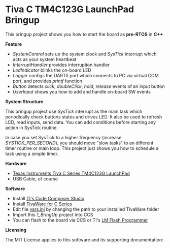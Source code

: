 Tiva C TM4C123G LaunchPad Bringup
=================================

This bringup project shows you how to start the board as **pre-RTOS** in **C++**

**Feature**

- _SystemControl_ sets up the system clock and _SysTick_ interrupt which acts as your system heartbeat
- _InterruptHandler_ provides interruption handler
- _LedIndicator_ blinks the on-board LED 
- _Logger_ configs the UART0 port which connects to PC via virtual COM port, and provides _printf_ function
- _Button_ detects _click_, _doubleClick_, _hold_, _release_ events of an input button
- _UserInput_ shows you how to add and handle on-board SW events


**System Structure**

This bringup project use _SysTick_ interrupt as the main task which periodically check buttons states and drives LED.
It also be used to refresh LCD, read inputs, send data. You can add conditions before starting any action in SysTick routine.

In case you set SysTick to a higher frequency (increase _SYSTICK_PER_SECOND_), you should move "slow tasks" to an different timer routine or main loop. This project just shows you how to schedule a task using a simple timer.


**Hardware**

- [Texas Instruments Tiva C Series TM4C123G LaunchPad](http://www.ti.com/tool/ek-tm4c123gxl)
- USB Cable, of course


**Software**

- Install [TI's Code Composer Studio](http://www.ti.com/tool/ccstudio)
- Install [TivaWare for C Series](http://www.ti.com/tool/sw-tm4c)
- Edit file [vars.ini](/vars.ini) by changing the path to your installed TivaWare folder
- Import this *1_BringUp* project into CCS
- You can flash to the board via CCS or TI's [LM Flash Programmer](http://www.ti.com/tool/lmflashprogrammer)

**Licensing**

The MIT License applies to this software and its supporting documentation:
